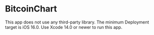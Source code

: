 # BitcoinChart
This app does not use any third-party library. The minimum Deployment target is iOS 16.0. Use Xcode 14.0 or newer to run this app.
